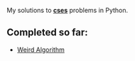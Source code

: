My solutions to [**cses**](https://cses.fi/problemset/) problems in Python.

## Completed so far:
- [Weird Algorithm](https://cses.fi/problemset/task/1068)